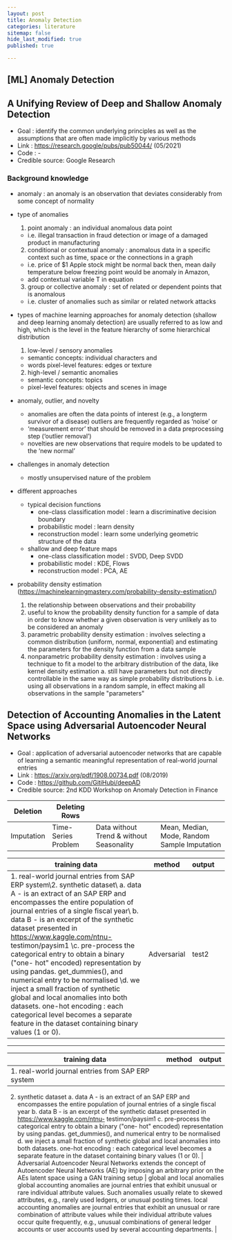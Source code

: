 ```yaml
---
layout: post
title: Anomaly Detection
categories: literature
sitemap: false
hide_last_modified: true
published: true

---
```

## [ML] Anomaly Detection

## A Unifying Review of Deep and Shallow Anomaly Detection
* Goal : identify the common underlying principles as well as the assumptions that are often made implicitly by various methods 
* Link : https://research.google/pubs/pub50044/ (05/2021)
* Code : -
* Credible source: Google Research

### Background knowledge
* anomaly : an anomaly is an observation that deviates considerably from some concept of normality 
* type of anomalies 
    1.	point anomaly : an individual anomalous data point
    - i.e. illegal transaction in fraud detection or image of a damaged product in manufacturing
    2.	conditional or contextual anomaly : anomalous data in a specific context such as time, space or the connections in a graph
    - i.e. price of $1 Apple stock might be normal back then, mean daily temperature below freezing point would be anomaly in Amazon,
    - add contextual variable T in equation
    3.	group or collective anomaly : set of related or dependent points that is anomalous
    - i.e. cluster of anomalies such as similar or related network attacks

* types of machine learning approaches for anomaly detection (shallow and deep learning anomaly detection) are usually referred to as low and high, which is the level in the feature hierarchy of some hierarchical distribution 
    1.  low-level / sensory anomalies 
    - semantic concepts: individual characters and 
    - words pixel-level features: edges or texture
    2.  high-level / semantic anomalies 
    - semantic concepts: topics 
    - pixel-level features: objects and scenes in image

* anomaly, outlier, and novelty
    - anomalies are often the data points of interest (e.g., a longterm survivor of a disease) outliers are frequently regarded as ‘noise’ or
    - ‘measurement error’ that should be removed in a data preprocessing step (‘outlier removal’) 
    - novelties are new observations that require models to be updated to the ‘new normal’
* challenges in anomaly detection
    - mostly unsupervised nature of the problem
* different approaches    
    - typical decision functions 
        * one-class classification model : learn a discriminative decision boundary 
        * probabilistic model : learn density
        * reconstruction model : learn some underlying geometric structure of the data 
    - shallow and deep feature maps 
        * one-class classification model : SVDD, Deep SVDD 
        * probabilistic model : KDE, Flows 
        * reconstruction model : PCA, AE

*  probability density estimation (https://machinelearningmastery.com/probability-density-estimation/)
    1.	the relationship between observations and their probability
    2.	useful to know the probability density function for a sample of data in order to know whether a given observation is very unlikely as to be considered an anomaly
    3.	parametric probability density estimation : involves selecting a common distribution (uniform, normal, exponential) and estimating the parameters for the density function from a data sample
    4.	nonparametric probability density estimation : involves using a technique to fit a model to the arbitrary distribution of the data, like kernel density estimation
        a.	still have parameters but not directly controllable in the same way as simple probability distributions
        b.	i.e. using all observations in a random sample, in effect making all observations in the sample "parameters"

## Detection of Accounting Anomalies in the Latent Space using Adversarial Autoencoder Neural Networks
* Goal : application of adversarial autoencoder networks that are capable of learning a semantic meaningful representation of real-world journal entries
* Link : https://arxiv.org/pdf/1908.00734.pdf (08/2019)
* Code : https://github.com/GitiHubi/deepAD
* Credible source: 2nd KDD Workshop on Anomaly Detection in Finance


| Deletion | Deleting Rows |  |  |
| --- | --- | --- | --- |
| Imputation | Time-Series Problem | Data without Trend & without Seasonality | Mean, Median, Mode, Random Sample Imputation |


| training data | method | output |  |
| --- | --- | --- | --- |
| 1. real-world journal entries from SAP ERP system\2. synthetic dataset\ a. data A - is an extract of an SAP ERP and encompasses the entire population of journal entries of a single fiscal year\ b. data B - is an excerpt of the synthetic dataset presented in https://www.kaggle.com/ntnu- testimon/paysim1 \c. pre-process the categorical entry to obtain a binary ("one- hot" encoded) representation by using pandas. get_dummies(), and numerical entry to be normalised \d. we inject a small fraction of synthetic global and local anomalies into both datasets. one-hot encoding : each categorical level becomes a separate feature in the dataset containing binary values (1 or 0). | Adversarial | test2 |

----

| training data | method | output |
| --- | --- | --- |
| 1. real-world journal entries from SAP ERP system
2. synthetic dataset
a. data A - is an extract of
an SAP ERP and encompasses the entire population of journal entries of a single fiscal year
b. data B - is an excerpt of the synthetic dataset presented in https://www.kaggle.com/ntnu- testimon/paysim1
c. pre-process the categorical entry to obtain a binary ("one- hot" encoded) representation by using pandas. get_dummies(), and numerical entry to be normalised
d. we inject a small fraction of synthetic global and local anomalies into both datasets.
one-hot encoding : each categorical level becomes a separate feature in the dataset containing binary values (1 or 0). | Adversarial Autoencoder Neural Networks
extends the concept of Autoencoder Neural Networks (AE) by imposing an arbitrary prior on the AEs latent space using a GAN training setup | global and local anomalies
global accounting anomalies are journal entries that exhibit unusual or rare individual attribute values. Such anomalies usually relate to skewed attributes, e.g., rarely used ledgers, or unusual posting times.
local accounting anomalies are journal entries that exhibit an unusual or rare combination of attribute values while their individual attribute values occur quite frequently, e.g., unusual combinations of general ledger accounts or user accounts used by several accounting departments. | 

